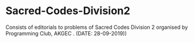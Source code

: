 # Sacred-Codes-Division2
Consists of editorials to problems of Sacred Codes Division 2 organised by Programming Club, AKGEC .    (DATE: 28-09-2019))
